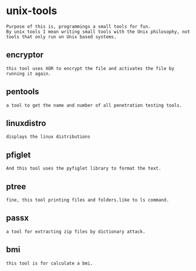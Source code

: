 # unix-tools

	Purpose of this is, programmings a small tools for fun.
	By unix tools I mean writing small tools with the Unix philosophy, not tools that only run on Unix based systems.

## encryptor 

	this tool uses XOR to encrypt the file and activates the file by running it again.
	
## pentools

	a tool to get the name and number of all penetration testing tools.

## linuxdistro
	
	displays the linux distributions
		
## pfiglet

	And this tool uses the pyfiglet library to format the text.

## ptree

	fine, this tool printing files and folders.like to ls command.

## passx

	a tool for extracting zip files by dictionary attack.

## bmi

	this tool is for calculate a bmi.
